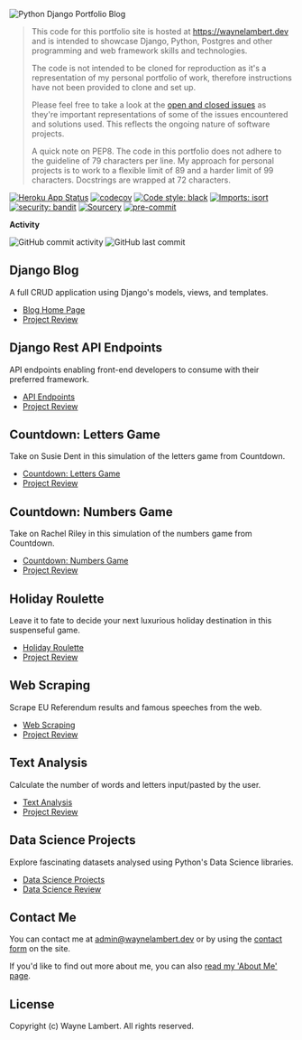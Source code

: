 ![Python Django Portfolio Blog](https://wl-portfolio.s3.eu-west-2.amazonaws.com/images/python-django-portfolio-github.png)

> This code for this portfolio site is hosted at
> <https://waynelambert.dev> and is intended to showcase Django, Python,
> Postgres and other programming and web framework skills and
> technologies.
>
> The code is not intended to be cloned for reproduction as it's a
> representation of my personal portfolio of work, therefore
> instructions have not been provided to clone and set up.
>
> Please feel free to take a look at the [open and closed
> issues](https://github.com/WayneLambert/portfolio/issues?q=is%3Aissue)
> as they're important representations of some of the issues encountered
> and solutions used. This reflects the ongoing nature of software
> projects.
>
> A quick note on PEP8. The code in this portfolio does not adhere to
> the guideline of 79 characters per line. My approach for personal
> projects is to work to a flexible limit of 89 and a harder limit of 99
> characters. Docstrings are wrapped at 72 characters.

[![Heroku App Status](https://heroku-shields.herokuapp.com/wl-portfolio)](https://wl-portfolio.herokuapp.com)
[![codecov](https://codecov.io/gh/WayneLambert/portfolio/branch/main/graph/badge.svg?precision=2)](https://codecov.io/gh/WayneLambert/portfolio)
[![Code style: black](https://img.shields.io/badge/code%20style-black-000000.svg)](https://github.com/psf/black)
[![Imports: isort](https://img.shields.io/badge/%20imports-isort-%231674b1?style=flat&labelColor=ef8336)](https://timothycrosley.github.io/isort/)
[![security: bandit](https://img.shields.io/badge/security-bandit-yellow.svg)](https://github.com/PyCQA/bandit)
[![Sourcery](https://img.shields.io/badge/Sourcery-enabled-brightgreen)](https://sourcery.ai)
[![pre-commit](https://img.shields.io/badge/pre--commit-enabled-brightgreen?logo=pre-commit&logoColor=white)](https://github.com/pre-commit/pre-commit)

**Activity**

![GitHub commit activity](https://img.shields.io/github/commit-activity/y/WayneLambert/portfolio)
![GitHub last commit](https://img.shields.io/github/last-commit/WayneLambert/portfolio)

## Django Blog

A full CRUD application using Django's models, views, and templates.

- [Blog Home Page](https://waynelambert.dev/blog)
- [Project Review](https://waynelambert.dev/portfolio/reviews/blog/)

## Django Rest API Endpoints

API endpoints enabling front-end developers to consume with their preferred framework.

- [API Endpoints](https://waynelambert.dev/api/blog/posts/)
- [Project Review](https://waynelambert.dev/portfolio/reviews/api/)

## Countdown: Letters Game

Take on Susie Dent in this simulation of the letters game from Countdown.

- [Countdown: Letters Game](https://waynelambert.dev/countdown-letters/selection/)
- [Project Review](https://waynelambert.dev/portfolio/reviews/countdown-letters/)

## Countdown: Numbers Game

Take on Rachel Riley in this simulation of the numbers game from Countdown.

- [Countdown: Numbers Game](https://waynelambert.dev/countdown-numbers/selection/)
- [Project Review](https://waynelambert.dev/portfolio/reviews/countdown-numbers/)

## Holiday Roulette

Leave it to fate to decide your next luxurious holiday destination in this suspenseful game.

- [Holiday Roulette](https://waynelambert.dev/roulette/game/)
- [Project Review](https://waynelambert.dev/portfolio/reviews/roulette/)

## Web Scraping

Scrape EU Referendum results and famous speeches from the web.

- [Web Scraping](https://waynelambert.dev/scraping/scraping-options/)
- [Project Review](https://waynelambert.dev/portfolio/reviews/scraping/)

## Text Analysis

Calculate the number of words and letters input/pasted by the user.

- [Text Analysis](https://waynelambert.dev/text-analysis/analyse/)
- [Project Review](https://waynelambert.dev/portfolio/reviews/text-analysis/)

## Data Science Projects

Explore fascinating datasets analysed using Python's Data Science libraries.

- [Data Science Projects](https://github.com/WayneLambert/data-science-portfolio/tree/main/notebooks)
- [Data Science Review](https://waynelambert.dev/portfolio/reviews/data-science/)

## Contact Me

You can contact me at [admin@waynelambert.dev](mailto:admin@waynelambert.dev) or by using the [contact form](https://waynelambert.dev/contact/) on the site.

If you'd like to find out more about me, you can also [read my 'About
Me' page](https://waynelambert.dev/about-me/).

## License

Copyright (c) Wayne Lambert. All rights reserved.

